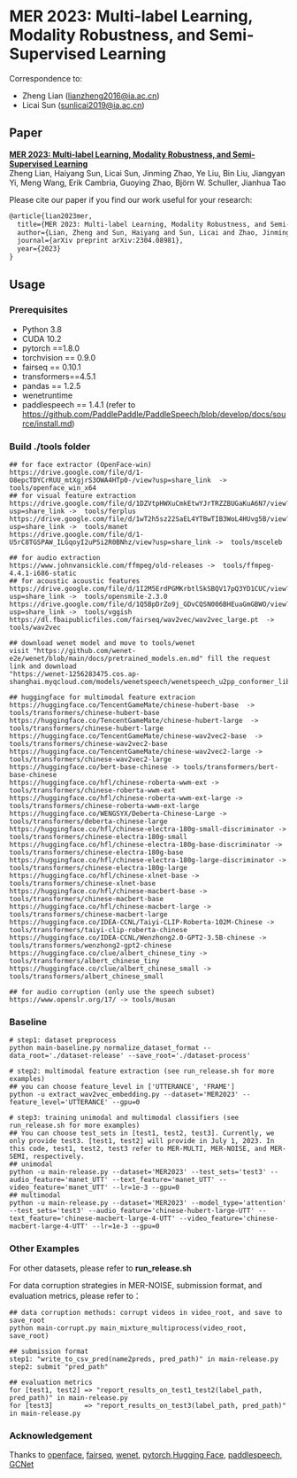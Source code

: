 # MER 2023: Multi-label Learning, Modality Robustness, and Semi-Supervised Learning

Correspondence to: 
  - Zheng Lian (lianzheng2016@ia.ac.cn)
  - Licai Sun (sunlicai2019@ia.ac.cn)

## Paper
[**MER 2023: Multi-label Learning, Modality Robustness, and Semi-Supervised Learning**](https://arxiv.org/abs/2304.08981)<br>
Zheng Lian, Haiyang Sun, Licai Sun, Jinming Zhao, Ye Liu, Bin Liu, Jiangyan Yi, Meng Wang, Erik Cambria, Guoying Zhao, Björn W. Schuller, Jianhua Tao<br>

Please cite our paper if you find our work useful for your research:

```tex
@article{lian2023mer,
  title={MER 2023: Multi-label Learning, Modality Robustness, and Semi-Supervised Learning},
  author={Lian, Zheng and Sun, Haiyang and Sun, Licai and Zhao, Jinming and Liu, Ye and Liu, Bin and Yi, Jiangyan and Wang, Meng and Cambria, Erik and Zhao, Guoying and Schuller, Björn and Tao, Jianhua},
  journal={arXiv preprint arXiv:2304.08981},
  year={2023}
}
```

## Usage

### Prerequisites
- Python 3.8
- CUDA 10.2
- pytorch ==1.8.0
- torchvision == 0.9.0
- fairseq == 0.10.1
- transformers==4.5.1
- pandas == 1.2.5
- wenetruntime
- paddlespeech == 1.4.1 (refer to https://github.com/PaddlePaddle/PaddleSpeech/blob/develop/docs/source/install.md)



### Build ./tools folder

```shell
## for face extractor (OpenFace-win)
https://drive.google.com/file/d/1-O8epcTDYCrRUU_mtXgjrS3OWA4HTp0-/view?usp=share_link  -> tools/openface_win_x64
## for visual feature extraction
https://drive.google.com/file/d/1DZVtpHWXuCmkEtwYJrTRZZBUGaKuA6N7/view?usp=share_link ->  tools/ferplus
https://drive.google.com/file/d/1wT2h5sz22SaEL4YTBwTIB3WoL4HUvg5B/view?usp=share_link ->  tools/manet
https://drive.google.com/file/d/1-U5rC8TGSPAW_ILGqoyI2uPSi2R0BNhz/view?usp=share_link ->  tools/msceleb

## for audio extraction
https://www.johnvansickle.com/ffmpeg/old-releases ->  tools/ffmpeg-4.4.1-i686-static
## for acoustic acoustic features
https://drive.google.com/file/d/1I2M5ErdPGMKrbtlSkSBQV17pQ3YD1CUC/view?usp=share_link ->  tools/opensmile-2.3.0
https://drive.google.com/file/d/1Q5BpDrZo9j_GDvCQSN006BHEuaGmGBWO/view?usp=share_link ->  tools/vggish
https://dl.fbaipublicfiles.com/fairseq/wav2vec/wav2vec_large.pt  -> tools/wav2vec

## download wenet model and move to tools/wenet
visit "https://github.com/wenet-e2e/wenet/blob/main/docs/pretrained_models.en.md" fill the request link and download
"https://wenet-1256283475.cos.ap-shanghai.myqcloud.com/models/wenetspeech/wenetspeech_u2pp_conformer_libtorch.tar.gz"

## huggingface for multimodal feature extracion
https://huggingface.co/TencentGameMate/chinese-hubert-base  -> tools/transformers/chinese-hubert-base
https://huggingface.co/TencentGameMate/chinese-hubert-large  -> tools/transformers/chinese-hubert-large
https://huggingface.co/TencentGameMate/chinese-wav2vec2-base  -> tools/transformers/chinese-wav2vec2-base
https://huggingface.co/TencentGameMate/chinese-wav2vec2-large -> tools/transformers/chinese-wav2vec2-large
https://huggingface.co/bert-base-chinese -> tools/transformers/bert-base-chinese
https://huggingface.co/hfl/chinese-roberta-wwm-ext -> tools/transformers/chinese-roberta-wwm-ext
https://huggingface.co/hfl/chinese-roberta-wwm-ext-large -> tools/transformers/chinese-roberta-wwm-ext-large
https://huggingface.co/WENGSYX/Deberta-Chinese-Large -> tools/transformers/deberta-chinese-large
https://huggingface.co/hfl/chinese-electra-180g-small-discriminator -> tools/transformers/chinese-electra-180g-small
https://huggingface.co/hfl/chinese-electra-180g-base-discriminator -> tools/transformers/chinese-electra-180g-base
https://huggingface.co/hfl/chinese-electra-180g-large-discriminator -> tools/transformers/chinese-electra-180g-large
https://huggingface.co/hfl/chinese-xlnet-base -> tools/transformers/chinese-xlnet-base
https://huggingface.co/hfl/chinese-macbert-base -> tools/transformers/chinese-macbert-base
https://huggingface.co/hfl/chinese-macbert-large -> tools/transformers/chinese-macbert-large
https://huggingface.co/IDEA-CCNL/Taiyi-CLIP-Roberta-102M-Chinese -> tools/transformers/taiyi-clip-roberta-chinese
https://huggingface.co/IDEA-CCNL/Wenzhong2.0-GPT2-3.5B-chinese -> tools/transformers/wenzhong2-gpt2-chinese
https://huggingface.co/clue/albert_chinese_tiny -> tools/transformers/albert_chinese_tiny
https://huggingface.co/clue/albert_chinese_small -> tools/transformers/albert_chinese_small

## for audio corruption (only use the speech subset)
https://www.openslr.org/17/ -> tools/musan
```



### Baseline

~~~~shell
# step1: dataset preprocess
python main-baseline.py normalize_dataset_format --data_root='./dataset-release' --save_root='./dataset-process'

# step2: multimodal feature extraction (see run_release.sh for more examples)
## you can choose feature_level in ['UTTERANCE', 'FRAME'] 
python -u extract_wav2vec_embedding.py --dataset='MER2023' --feature_level='UTTERANCE' --gpu=0

# step3: training unimodal and multimodal classifiers (see run_release.sh for more examples)
## You can choose test_sets in [test1, test2, test3]. Currently, we only provide test3. [test1, test2] will provide in July 1, 2023. In this code, test1, test2, test3 refer to MER-MULTI, MER-NOISE, and MER-SEMI, respectively.
## unimodal
python -u main-release.py --dataset='MER2023' --test_sets='test3' --audio_feature='manet_UTT' --text_feature='manet_UTT' --video_feature='manet_UTT' --lr=1e-3 --gpu=0
## multimodal
python -u main-release.py --dataset='MER2023' --model_type='attention' --test_sets='test3' --audio_feature='chinese-hubert-large-UTT' --text_feature='chinese-macbert-large-4-UTT' --video_feature='chinese-macbert-large-4-UTT' --lr=1e-3 --gpu=0
~~~~



### Other Examples

For other datasets, please refer to **run_release.sh**

For data corruption strategies in MER-NOISE, submission format, and evaluation metrics, please refer to：

```shell
## data corruption methods: corrupt videos in video_root, and save to save_root
python main-corrupt.py main_mixture_multiprocess(video_root, save_root)

## submission format
step1: "write_to_csv_pred(name2preds, pred_path)" in main-release.py
step2: submit "pred_path"

## evaluation metrics
for [test1, test2] => "report_results_on_test1_test2(label_path, pred_path)" in main-release.py 
for [test3]        => "report_results_on_test3(label_path, pred_path)"       in main-release.py 
```



### Acknowledgement

Thanks to [openface](https://github.com/TadasBaltrusaitis/OpenFace), [fairseq](https://github.com/facebookresearch/fairseq), [wenet](https://wenet.org.cn/wenet/), [pytorch](https://github.com/pytorch/pytorch),[Hugging Face](https://huggingface.co/docs/transformers/index), [paddlespeech](https://github.com/PaddlePaddle/PaddleSpeech), [GCNet](https://github.com/zeroQiaoba/GCNet)
